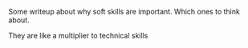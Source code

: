 Some writeup about why soft skills are important. Which ones to think about.

They are like a multiplier to technical skills
